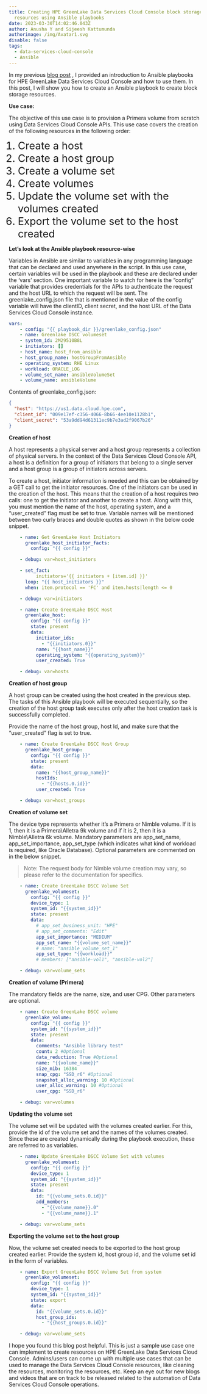```yaml
---
title: Creating HPE GreenLake Data Services Cloud Console block storage
  resources using Ansible playbooks
date: 2023-03-30T14:02:46.043Z
author: Anusha Y and Sijeesh Kattumunda
authorimage: /img/Avatar1.svg
disable: false
tags:
  - data-services-cloud-console
  - Ansible
---
```

<style>
li {
    font-size: 27px;
    line-height: 33px;
    max-width: none;
}
</style>

In my previous [blog post](https://developer.hpe.com/blog/automating-operations-on-dscc-using-ansible-playbooks/) , I provided an introduction to Ansible playbooks for HPE GreenLake Data Services Cloud Console and how to use them. In this post, I will show you how to create an Ansible playbook to create block storage resources. 

**Use case:**

The objective of this use case is to provision a Primera volume from scratch using Data Services Cloud Console APIs. This use case covers the creation of the following resources in the following order:

1. Create a host
2. Create a host group
3. Create a volume set
4. Create volumes
5. Update the volume set with the volumes created
6. Export the volume set to the host created

**Let’s look at the Ansible playbook resource-wise**

Variables in Ansible are similar to variables in any programming language that can be declared and used anywhere in the script. In this use case, certain variables will be used in the playbook and these are declared under the ‘vars’ section. One important variable to watch for here is the “config” variable that provides credentials for the APIs to authenticate the request and the host URL to which the request will be sent. The greenlake_config.json file that is mentioned in the value of the config variable will have the clientID, client secret, and the host URL of the Data Services Cloud Console instance.

```yaml
vars:
    - config: "{{ playbook_dir }}/greenlake_config.json"
    - name: Greenlake DSCC volumeset
    - system_id: 2M29510B8L
    - initiators: []
    - host_name: host_from_ansible
    - host_group_name: hostGroupFromAnsible
    - operating_system: RHE Linux
    - workload: ORACLE_LOG
    - volume_set_name: ansibleVolumeSet
    - volume_name: ansibleVolume
```

Contents of greenlake_config.json:

```json
{
  "host": "https://us1.data.cloud.hpe.com",
  "client_id": "009e17ef-c356-4066-8b66-4ee10e1128b1",
  "client_secret": "53a9dd94d61311ec9b7e3ad2f9067b26"
}
```

**Creation of host**

A host represents a physical server and a host group represents a collection of physical servers. In the context of the Data Services Cloud Console API, a host is a definition for a group of initiators that belong to a single server and a host group is a group of initiators across servers. 

To create a host, initiator information is needed and this can be obtained by a GET call to get the initiator resources. One of the initiators can be used in the creation of the host.
This means that the creation of a host requires two calls: one to get the initiator and another  to create a host. Along with this, you must mention the name of the host, operating system, and a “user_created” flag must be set to true. Variable names will be mentioned between two curly braces and double quotes as shown in the below code snippet.

```yaml
    - name: Get GreenLake Host Initiators
      greenlake_host_initiator_facts:
        config: "{{ config }}"

    - debug: var=host_initiators

    - set_fact:
          initiators='{{ initiators + [item.id] }}'
      loop: "{{ host_initiators }}"
      when: item.protocol == 'FC' and item.hosts|length <= 0

    - debug: var=initiators

    - name: Create GreenLake DSCC Host
      greenlake_host:
        config: "{{ config }}"
        state: present
        data:
          initiator_ids:
            - "{{initiators.0}}"
          name: "{{host_name}}"
          operating_system: "{{operating_system}}"
          user_created: True

    - debug: var=hosts
```

**Creation of host group**

A host group can be created using the host created in the previous step. The tasks of this Ansible playbook will be executed sequentially, so the creation of the host group task executes only after the host creation task is successfully completed.

Provide the name of the host group, host Id, and make sure that the “user_created” flag is set to true.

```yaml
    - name: Create GreenLake DSCC Host Group
      greenlake_host_group:
        config: "{{ config }}"
        state: present
        data:
          name: "{{host_group_name}}"
          hostIds:
            - "{{hosts.0.id}}"
          user_created: True

    - debug: var=host_groups
```

**Creation of volume set**

The device type represents whether it’s a Primera or Nimble volume. If it is 1, then it is a Primera\Alletra 9k volume and if it is 2, then it is a Nimble\Alletra 6k volume. Mandatory parameters are app\_set\_name, app\_set\_importance, app\_set\_type (which indicates what kind of workload is required, like Oracle Database). Optional parameters are commented on in the below snippet.

>Note: The request body for Nimble volume creation may vary, so please refer to the documentation for specifics.

```yaml
    - name: Create GreenLake DSCC Volume Set
      greenlake_volumeset:
        config: "{{ config }}"
        device_type: 1
        system_id: "{{system_id}}"
        state: present
        data:
          # app_set_business_unit: "HPE"
          # app_set_comments: "Edit"
          app_set_importance: "MEDIUM"
          app_set_name: "{{volume_set_name}}"
          # name: "ansible_volume_set_1"
          app_set_type: "{{workload}}"
          # members: ["ansible-vol1", "ansible-vol2"]

    - debug: var=volume_sets
```

**Creation of volume (Primera)**

The mandatory fields are the name, size, and user CPG. Other parameters are optional.

```yaml
    - name: Create GreenLake DSCC volume
      greenlake_volume:
        config: "{{ config }}"
        system_id: "{{system_id}}"
        state: present
        data:
          comments: "Ansible library test"
          count: 2 #Optional
          data_reduction: True #Optional
          name: "{{volume_name}}"  
          size_mib: 16384
          snap_cpg: "SSD_r6" #Optional
          snapshot_alloc_warning: 10 #Optional
          user_alloc_warning: 10 #Optional
          user_cpg: "SSD_r6"

    - debug: var=volumes
```

**Updating the volume set**

The volume set will be updated with the volumes created earlier. For this, provide the id of the volume set and the names of the volumes created. Since these are created dynamically during the playbook execution, these are referred to as variables.

```yaml
    - name: Update GreenLake DSCC Volume Set with volumes
      greenlake_volumeset:
        config: "{{ config }}"
        device_type: 1
        system_id: "{{system_id}}"
        state: present
        data:
          id: "{{volume_sets.0.id}}"
          add_members:
            - "{{volume_name}}.0"
            - "{{volume_name}}.1"

    - debug: var=volume_sets
```

**Exporting the volume set to the host group**

Now, the volume set created needs to be exported to the host group created earlier. Provide the system id, host group id, and the volume set id in the form of variables.

```yaml
    - name: Export GreenLake DSCC Volume Set from system
      greenlake_volumeset:
        config: "{{ config }}"
        device_type: 1
        system_id: "{{system_id}}"
        state: export
        data:
          id: "{{volume_sets.0.id}}"
          host_group_ids:
            - "{{host_groups.0.id}}"

    - debug: var=volume_sets
```

I hope you found this blog post helpful. This is just a sample use case one can implement to create resources on HPE GreenLake Data Services Cloud Console. Admins/users can come up with multiple use cases that can be used to manage the Data Services Cloud Console resources, like cleaning the resources, monitoring the resources, etc. Keep an eye out for new blogs and videos that are on track to be released related to the automation of Data Services Cloud Console operations.